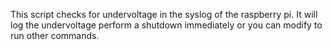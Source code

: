 This script checks for undervoltage in the syslog of the raspberry pi. It will log the undervoltage perform a shutdown immediately or you can modify to run other commands. 

